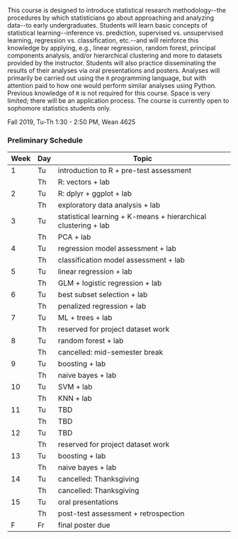 
This course is designed to introduce statistical research methodology--the procedures by which statisticians go about approaching and analyzing data--to early undergraduates. Students will learn basic concepts of statistical learning--inference vs. prediction, supervised vs. unsupervised learning, regression vs. classification, etc.--and will reinforce this knowledge by applying, e.g., linear regression, random forest, principal components analysis, and/or hierarchical clustering and more to datasets provided by the instructor. Students will also practice disseminating the results of their analyses via oral presentations and posters. Analyses will primarily be carried out using the `R` programming language, but with attention paid to how one would perform similar analyses using Python. Previous knowledge of `R` is not required for this course. Space is very limited; there will be an application process. The course is currently open to sophomore statistics students only.

Fall 2019, Tu-Th 1:30 - 2:50 PM, Wean 4625

### Preliminary Schedule

| Week | Day | Topic |
| ---- | --- | ----- |
| 1    | Tu  | introduction to R + pre-test assessment |
|      | Th  | R: vectors + lab |
| 2    | Tu  | R: dplyr + ggplot + lab |
|      | Th  | exploratory data analysis + lab |
| 3    | Tu  | statistical learning + K-means + hierarchical clustering + lab |
|      | Th  | PCA + lab |
| 4    | Tu  | regression model assessment + lab |
|      | Th  | classification model assessment + lab |
| 5    | Tu  | linear regression + lab |
|      | Th  | GLM + logistic regression + lab |
| 6    | Tu  | best subset selection + lab |
|      | Th  | penalized regression + lab |
| 7    | Tu  | ML + trees + lab |
|      | Th  | reserved for project dataset work |
| 8    | Tu  | random forest + lab |
|      | Th  | cancelled: mid-semester break |
| 9    | Tu  | boosting + lab |
|      | Th  | naive bayes + lab |
| 10   | Tu  | SVM + lab |
|      | Th  | KNN + lab |
| 11   | Tu  | TBD |
|      | Th  | TBD |
| 12   | Tu  | TBD |
|      | Th  | reserved for project dataset work |
| 13   | Tu  | boosting + lab |
|      | Th  | naive bayes + lab |
| 14   | Tu  | cancelled: Thanksgiving |
|      | Th  | cancelled: Thanksgiving |
| 15   | Tu  | oral presentations |
|      | Th  | post-test assessment + retrospection |
| F    | Fr  | final poster due |

